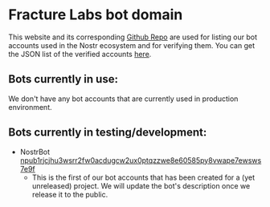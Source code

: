# Fracture Labs bot domain
This website and its corresponding [Github Repo](https://github.com/FractureMCLabs/bots) are used for listing our bot accounts used in the Nostr ecosystem and for verifying them. 
You can get the JSON list of the verified accounts [here](https://bot.fracturelabs.us.to/.well-known/nostr.json).
## Bots currently in use:
We don't have any bot accounts that are currently used in production environment.
## Bots currently in testing/development:
- NostrBot [npub1rjcjhu3wsrr2fw0acdugcw2ux0ptqzzwe8e60585py8vwape7ewsws7e9f](https://primal.net/profile/npub1rjcjhu3wsrr2fw0acdugcw2ux0ptqzzwe8e60585py8vwape7ewsws7e9f)
  - This is the first of our bot accounts that has been created for a (yet unreleased) project. We will update the bot's description once we release it to the public. 
